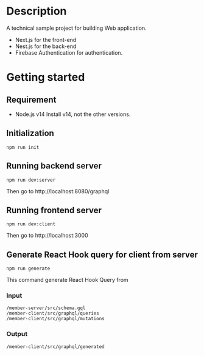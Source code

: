 # Description
A technical sample project for building Web application. 

- Next.js for the front-end
- Nest.js for the back-end
- Firebase Authentication for authentication.

# Getting started
## Requirement
- Node.js v14
Install v14, not the other versions.

## Initialization
```
npm run init
```
## Running backend server
```
npm run dev:server
```
Then go to http://localhost:8080/graphql
## Running frontend server
```
npm run dev:client
```
Then go to http://localhost:3000

## Generate React Hook query for client from server 
``` 
npm run generate
```
This command generate React Hook Query from 
### Input
```
/member-server/src/schema.gql
/member-client/src/graphql/queries
/member-client/src/graphql/mutations
```
### Output
```
/member-client/src/graphql/generated
```
